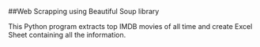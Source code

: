 ##Web Scrapping using Beautiful Soup library

This Python program extracts top IMDB movies of all time and create Excel Sheet containing all the information.
